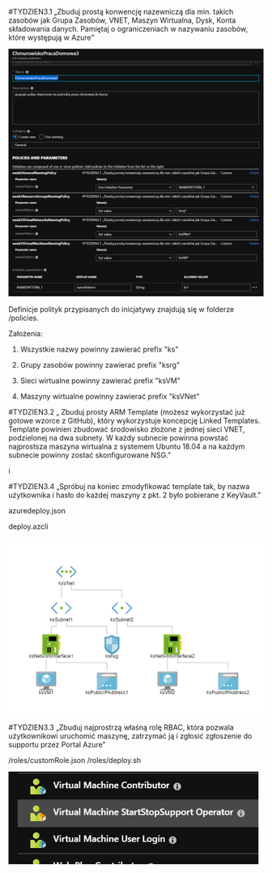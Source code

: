 
#TYDZIEN3.1 „Zbuduj prostą konwencję nazewniczą dla min. takich zasobów jak Grupa Zasobów, VNET, Maszyn Wirtualna, Dysk, Konta składowania danych. Pamiętaj o ograniczeniach w nazywaniu zasobów, które występują w Azure”

![initative](https://raw.githubusercontent.com/krzsliwa/AzureArch/master/ARM/policies/initative.png)

Definicje polityk przypisanych do inicjatywy znajdują się w folderze /policies.

Założenia:

1) Wszystkie nazwy powinny zawierać prefix "ks"

2) Grupy zasobów powinny zawierać prefix "ksrg"

3) Sieci wirtualne powinny zawierać prefix "ksVM"

4) Maszyny wirtualne powinny zawierać prefix "ksVNet"

#TYDZIEN3.2 „ Zbuduj prosty ARM Template (możesz wykorzystać już gotowe wzorce z GitHub), który wykorzystuje koncepcję Linked Templates. Template powinien zbudować środowisko złożone z jednej sieci VNET, podzielonej na dwa subnety. W każdy subnecie powinna powstać najprostsza maszyna wirtualna z systemem Ubuntu 18.04 a na każdym subnecie powinny zostać skonfigurowane NSG.”

i

#TYDZIEN3.4 „Spróbuj na koniec zmodyfikować template tak, by nazwa użytkownika i hasło do każdej maszyny z pkt. 2 było pobierane z KeyVault."

azuredeploy.json

deploy.azcli

 ![diagram](https://raw.githubusercontent.com/krzsliwa/AzureArch/master/ARM/diagram.png) 

#TYDZIEN3.3 „Zbuduj najprostrzą właśną rolę RBAC, która pozwala użytkownikowi uruchomić maszynę, zatrzymać ją i zgłosić zgłoszenie do supportu przez Portal Azure”

/roles/customRole.json
/roles/deploy.sh

![diagram](https://raw.githubusercontent.com/krzsliwa/AzureArch/master/ARM/roles/customRole.png)